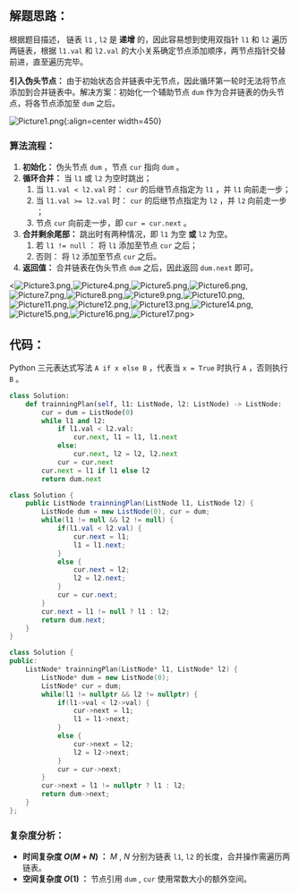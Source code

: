 ## 解题思路：

根据题目描述， 链表 `l1` , `l2` 是 **递增** 的，因此容易想到使用双指针 `l1` 和 `l2` 遍历两链表，根据 `l1.val` 和 `l2.val` 的大小关系确定节点添加顺序，两节点指针交替前进，直至遍历完毕。

**引入伪头节点：** 由于初始状态合并链表中无节点，因此循环第一轮时无法将节点添加到合并链表中。解决方案：初始化一个辅助节点 `dum` 作为合并链表的伪头节点，将各节点添加至 `dum` 之后。

![Picture1.png](https://pic.leetcode-cn.com/e4c8c97883da50d81498fd1f1e6cdd575429bd65f9f2babb00dc2b709f7ad8b2-Picture1.png){:align=center width=450}

### 算法流程：

1. **初始化：** 伪头节点 `dum` ，节点 `cur` 指向 `dum` 。
2. **循环合并：** 当 `l1` 或 `l2` 为空时跳出；
   1. 当 `l1.val < l2.val` 时： `cur` 的后继节点指定为 `l1` ，并 `l1` 向前走一步；
   2. 当 `l1.val >= l2.val` 时： `cur` 的后继节点指定为 `l2` ，并 `l2` 向前走一步 ；
   3. 节点 `cur` 向前走一步，即 `cur = cur.next` 。
3. **合并剩余尾部：** 跳出时有两种情况，即 `l1` 为空 **或** `l2` 为空。
   1. 若 `l1 != null` ： 将 `l1` 添加至节点 `cur` 之后；
   2. 否则： 将 `l2` 添加至节点 `cur` 之后。
4. **返回值：** 合并链表在伪头节点 `dum` 之后，因此返回 `dum.next` 即可。

<![Picture3.png](https://pic.leetcode-cn.com/05455e3fb731d5a7648e37c8c8457b0ceb150de3b0527a78f634b7a860c18027-Picture3.png),![Picture4.png](https://pic.leetcode-cn.com/e3ffa4ba33af05fcf44ea49f25c9e60aef5b3c3d3354153a28e4bfa4d1dc8efc-Picture4.png),![Picture5.png](https://pic.leetcode-cn.com/9129290dd20a1e08204ee2163827d1a8221504e793925706bd222c2bf6c0cf73-Picture5.png),![Picture6.png](https://pic.leetcode-cn.com/9f8886d4cee6c5388bf0bd6fb10cbdf221cda2d5ef0658cafd59b5ee40b8cf76-Picture6.png),![Picture7.png](https://pic.leetcode-cn.com/cb95607fe27ce4d33f0be29e3654fb493b3ef30a021b873224557e653b25c83e-Picture7.png),![Picture8.png](https://pic.leetcode-cn.com/2522ef8e15165bf431023944c21415aacdd5bb5f3a326e054afe719f381a5b7c-Picture8.png),![Picture9.png](https://pic.leetcode-cn.com/847b824db3b595061ef654d4f0371df28e7a8f1c659c171599272aab737b0aff-Picture9.png),![Picture10.png](https://pic.leetcode-cn.com/37df2fe55b9cb1f1014a545a5342a1612f7960c45058cc2ed1c11126008c2e76-Picture10.png),![Picture11.png](https://pic.leetcode-cn.com/07fd5c0b5fca93187466b8243dd43a16eed603c53a3e6582b7e7eaa1fe32c74c-Picture11.png),![Picture12.png](https://pic.leetcode-cn.com/3b7c0eb170a0cbcb6b82f3f1f8d6847edaaa9a7a92c3cb7a6c7c2e48f5fa8e9f-Picture12.png),![Picture13.png](https://pic.leetcode-cn.com/a205af9de048c533b61719f86f64b3df6b91ad3b61343d6111439dca86e65110-Picture13.png),![Picture14.png](https://pic.leetcode-cn.com/a92a8e0154079d0aafed45c6a5a5f72079bf05c2246c9655f9c7e593eaebdaf1-Picture14.png),![Picture15.png](https://pic.leetcode-cn.com/e3f9ea9e458d4fbe1e79002648df4b317c14a56426baa3b417078ead13b1537b-Picture15.png),![Picture16.png](https://pic.leetcode-cn.com/16d64263051da9ac16aafec27694f8c925c5f4f0cc854e494ce21b3065f4411f-Picture16.png),![Picture17.png](https://pic.leetcode-cn.com/e6716316657e534835459fb5c3df99c5b8873da3a67af1eb1b9e27837245087e-Picture17.png)>

## 代码：

Python 三元表达式写法 `A if x else B` ，代表当 `x = True` 时执行 `A` ，否则执行 `B` 。

```Python []
class Solution:
    def trainningPlan(self, l1: ListNode, l2: ListNode) -> ListNode:
        cur = dum = ListNode(0)
        while l1 and l2:
            if l1.val < l2.val:
                cur.next, l1 = l1, l1.next
            else:
                cur.next, l2 = l2, l2.next
            cur = cur.next
        cur.next = l1 if l1 else l2
        return dum.next
```

```Java []
class Solution {
    public ListNode trainningPlan(ListNode l1, ListNode l2) {
        ListNode dum = new ListNode(0), cur = dum;
        while(l1 != null && l2 != null) {
            if(l1.val < l2.val) {
                cur.next = l1;
                l1 = l1.next;
            }
            else {
                cur.next = l2;
                l2 = l2.next;
            }
            cur = cur.next;
        }
        cur.next = l1 != null ? l1 : l2;
        return dum.next;
    }
}
```

```C++ []
class Solution {
public:
    ListNode* trainningPlan(ListNode* l1, ListNode* l2) {
        ListNode* dum = new ListNode(0);
        ListNode* cur = dum;
        while(l1 != nullptr && l2 != nullptr) {
            if(l1->val < l2->val) {
                cur->next = l1;
                l1 = l1->next;
            }
            else {
                cur->next = l2;
                l2 = l2->next;
            }
            cur = cur->next;
        }
        cur->next = l1 != nullptr ? l1 : l2;
        return dum->next;
    }
};
```

### 复杂度分析：

- **时间复杂度 $O(M+N)$ ：** $M$ , $N$ 分别为链表 `l1`, `l2` 的长度，合并操作需遍历两链表。
- **空间复杂度 $O(1)$ ：** 节点引用 `dum` , `cur` 使用常数大小的额外空间。
